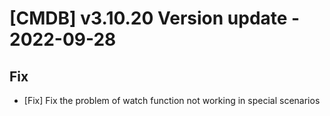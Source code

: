# [CMDB] v3.10.20 Version update - 2022-09-28

## Fix

- [Fix] Fix the problem of watch function not working in special scenarios